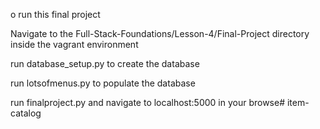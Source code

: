 o run this final project

Navigate to the Full-Stack-Foundations/Lesson-4/Final-Project directory inside the vagrant environment

run database_setup.py to create the database

run lotsofmenus.py to populate the database

run finalproject.py and navigate to localhost:5000 in your browse# item-catalog
